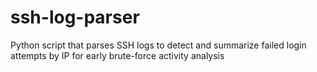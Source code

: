 # ssh-log-parser
Python script that parses SSH logs to detect and summarize failed login attempts by IP for early brute-force activity analysis
